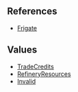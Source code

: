 ## References
  * [Frigate](VanillaFrigate.md)

## Values
  * [TradeCredits](VanillaTradeCredits.md)
  * [RefineryResources](VanillaRefineryResources.md)
  * [Invalid](VanillaInvalid.md)